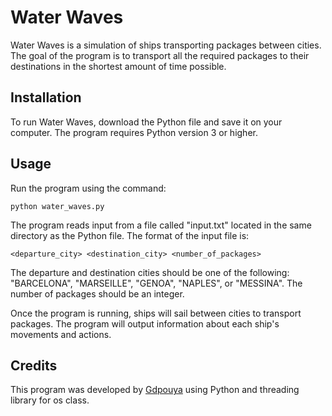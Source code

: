 # Water Waves

Water Waves is a simulation of ships transporting packages between cities. The goal of the program is to transport all the required packages to their destinations in the shortest amount of time possible.

## Installation

To run Water Waves, download the Python file and save it on your computer. The program requires Python version 3 or higher.

## Usage

Run the program using the command:

```
python water_waves.py
```

The program reads input from a file called "input.txt" located in the same directory as the Python file. The format of the input file is:

```
<departure_city> <destination_city> <number_of_packages>
```

The departure and destination cities should be one of the following: "BARCELONA", "MARSEILLE", "GENOA", "NAPLES", or "MESSINA". The number of packages should be an integer.

Once the program is running, ships will sail between cities to transport packages. The program will output information about each ship's movements and actions. 

## Credits

This program was developed by [Gdpouya](https://github.com/gdpouya) using Python and threading library for os class.